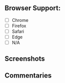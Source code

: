 ## Browser Support:

 - [ ] Chrome
 - [ ] Firefox
 - [ ] Safari
 - [ ] Edge
 - [ ] N/A

## Screenshots

## Commentaries


